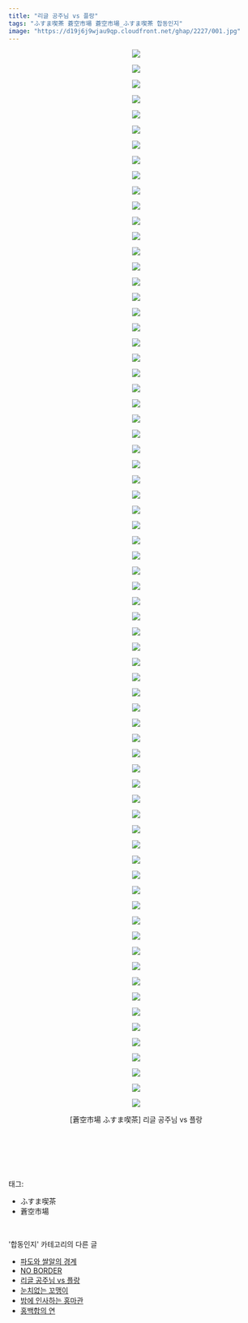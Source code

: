 ```yaml
---
title: "리글 공주님 vs 플랑"
tags: "ふすま喫茶 蒼空市場 蒼空市場_ふすま喫茶 합동인지"
image: "https://d19j6j9wjau9qp.cloudfront.net/ghap/2227/001.jpg"
---
```

<div class="article">
<p style="text-align: center; clear: none; float: none;"><img src="{{ site.imgserver8 }}/ghap/2227/001.jpg"/></p>
<p style="text-align: center; clear: none; float: none;"><img src="{{ site.imgserver8 }}/ghap/2227/002.jpg"/></p>
<p style="text-align: center; clear: none; float: none;"><img src="{{ site.imgserver8 }}/ghap/2227/003.jpg"/></p>
<p style="text-align: center; clear: none; float: none;"><img src="{{ site.imgserver8 }}/ghap/2227/004.jpg"/></p>
<p style="text-align: center; clear: none; float: none;"><img src="{{ site.imgserver8 }}/ghap/2227/005.jpg"/></p>
<p style="text-align: center; clear: none; float: none;"><img src="{{ site.imgserver8 }}/ghap/2227/006.jpg"/></p>
<p style="text-align: center; clear: none; float: none;"><img src="{{ site.imgserver8 }}/ghap/2227/007.jpg"/></p>
<p style="text-align: center; clear: none; float: none;"><img src="{{ site.imgserver8 }}/ghap/2227/008.jpg"/></p>
<p style="text-align: center; clear: none; float: none;"><img src="{{ site.imgserver8 }}/ghap/2227/009.jpg"/></p>
<p style="text-align: center; clear: none; float: none;"><img src="{{ site.imgserver8 }}/ghap/2227/010.jpg"/></p>
<p style="text-align: center; clear: none; float: none;"><img src="{{ site.imgserver8 }}/ghap/2227/011.jpg"/></p>
<p style="text-align: center; clear: none; float: none;"><img src="{{ site.imgserver8 }}/ghap/2227/012.jpg"/></p>
<p style="text-align: center; clear: none; float: none;"><img src="{{ site.imgserver8 }}/ghap/2227/013.jpg"/></p>
<p style="text-align: center; clear: none; float: none;"><img src="{{ site.imgserver8 }}/ghap/2227/014.jpg"/></p>
<p style="text-align: center; clear: none; float: none;"><img src="{{ site.imgserver8 }}/ghap/2227/015.jpg"/></p>
<p style="text-align: center; clear: none; float: none;"><img src="{{ site.imgserver8 }}/ghap/2227/016.jpg"/></p>
<p style="text-align: center; clear: none; float: none;"><img src="{{ site.imgserver8 }}/ghap/2227/017.jpg"/></p>
<p style="text-align: center; clear: none; float: none;"><img src="{{ site.imgserver8 }}/ghap/2227/018.jpg"/></p>
<p style="text-align: center; clear: none; float: none;"><img src="{{ site.imgserver8 }}/ghap/2227/019.jpg"/></p>
<p style="text-align: center; clear: none; float: none;"><img src="{{ site.imgserver8 }}/ghap/2227/020.jpg"/></p>
<p style="text-align: center; clear: none; float: none;"><img src="{{ site.imgserver8 }}/ghap/2227/021.jpg"/></p>
<p style="text-align: center; clear: none; float: none;"><img src="{{ site.imgserver8 }}/ghap/2227/022.jpg"/></p>
<p style="text-align: center; clear: none; float: none;"><img src="{{ site.imgserver8 }}/ghap/2227/023.jpg"/></p>
<p style="text-align: center; clear: none; float: none;"><img src="{{ site.imgserver8 }}/ghap/2227/024.jpg"/></p>
<p style="text-align: center; clear: none; float: none;"><img src="{{ site.imgserver8 }}/ghap/2227/025.jpg"/></p>
<p style="text-align: center; clear: none; float: none;"><img src="{{ site.imgserver8 }}/ghap/2227/026.jpg"/></p>
<p style="text-align: center; clear: none; float: none;"><img src="{{ site.imgserver8 }}/ghap/2227/027.jpg"/></p>
<p style="text-align: center; clear: none; float: none;"><img src="{{ site.imgserver8 }}/ghap/2227/028.jpg"/></p>
<p style="text-align: center; clear: none; float: none;"><img src="{{ site.imgserver8 }}/ghap/2227/029.jpg"/></p>
<p style="text-align: center; clear: none; float: none;"><img src="{{ site.imgserver8 }}/ghap/2227/030.jpg"/></p>
<p style="text-align: center; clear: none; float: none;"><img src="{{ site.imgserver8 }}/ghap/2227/031.jpg"/></p>
<p style="text-align: center; clear: none; float: none;"><img src="{{ site.imgserver8 }}/ghap/2227/032.jpg"/></p>
<p style="text-align: center; clear: none; float: none;"><img src="{{ site.imgserver8 }}/ghap/2227/033.jpg"/></p>
<p style="text-align: center; clear: none; float: none;"><img src="{{ site.imgserver8 }}/ghap/2227/034.jpg"/></p>
<p style="text-align: center; clear: none; float: none;"><img src="{{ site.imgserver8 }}/ghap/2227/035.jpg"/></p>
<p style="text-align: center; clear: none; float: none;"><img src="{{ site.imgserver8 }}/ghap/2227/036.jpg"/></p>
<p style="text-align: center; clear: none; float: none;"><img src="{{ site.imgserver8 }}/ghap/2227/037.jpg"/></p>
<p style="text-align: center; clear: none; float: none;"><img src="{{ site.imgserver8 }}/ghap/2227/038.jpg"/></p>
<p style="text-align: center; clear: none; float: none;"><img src="{{ site.imgserver8 }}/ghap/2227/039.jpg"/></p>
<p style="text-align: center; clear: none; float: none;"><img src="{{ site.imgserver8 }}/ghap/2227/040.jpg"/></p>
<p style="text-align: center; clear: none; float: none;"><img src="{{ site.imgserver8 }}/ghap/2227/041.jpg"/></p>
<p style="text-align: center; clear: none; float: none;"><img src="{{ site.imgserver8 }}/ghap/2227/042.jpg"/></p>
<p style="text-align: center; clear: none; float: none;"><img src="{{ site.imgserver8 }}/ghap/2227/043.jpg"/></p>
<p style="text-align: center; clear: none; float: none;"><img src="{{ site.imgserver8 }}/ghap/2227/044.jpg"/></p>
<p style="text-align: center; clear: none; float: none;"><img src="{{ site.imgserver8 }}/ghap/2227/045.jpg"/></p>
<p style="text-align: center; clear: none; float: none;"><img src="{{ site.imgserver8 }}/ghap/2227/046.jpg"/></p>
<p style="text-align: center; clear: none; float: none;"><img src="{{ site.imgserver8 }}/ghap/2227/047.jpg"/></p>
<p style="text-align: center; clear: none; float: none;"><img src="{{ site.imgserver8 }}/ghap/2227/048.jpg"/></p>
<p style="text-align: center; clear: none; float: none;"><img src="{{ site.imgserver8 }}/ghap/2227/049.jpg"/></p>
<p style="text-align: center; clear: none; float: none;"><img src="{{ site.imgserver8 }}/ghap/2227/050.jpg"/></p>
<p style="text-align: center; clear: none; float: none;"><img src="{{ site.imgserver8 }}/ghap/2227/051.jpg"/></p>
<p style="text-align: center; clear: none; float: none;"><img src="{{ site.imgserver8 }}/ghap/2227/052.jpg"/></p>
<p style="text-align: center; clear: none; float: none;"><img src="{{ site.imgserver8 }}/ghap/2227/053.jpg"/></p>
<p style="text-align: center; clear: none; float: none;"><img src="{{ site.imgserver8 }}/ghap/2227/054.jpg"/></p>
<p style="text-align: center; clear: none; float: none;"><img src="{{ site.imgserver8 }}/ghap/2227/055.jpg"/></p>
<p style="text-align: center; clear: none; float: none;"><img src="{{ site.imgserver8 }}/ghap/2227/056.jpg"/></p>
<p style="text-align: center; clear: none; float: none;"><img src="{{ site.imgserver8 }}/ghap/2227/057.jpg"/></p>
<p style="text-align: center; clear: none; float: none;"><img src="{{ site.imgserver8 }}/ghap/2227/058.jpg"/></p>
<p style="text-align: center; clear: none; float: none;"><img src="{{ site.imgserver8 }}/ghap/2227/059.jpg"/></p>
<p style="text-align: center; clear: none; float: none;"><img src="{{ site.imgserver8 }}/ghap/2227/060.jpg"/></p>
<p style="text-align: center; clear: none; float: none;"><img src="{{ site.imgserver8 }}/ghap/2227/061.jpg"/></p>
<p style="text-align: center; clear: none; float: none;"><img src="{{ site.imgserver8 }}/ghap/2227/062.jpg"/></p>
<p style="text-align: center; clear: none; float: none;"><img src="{{ site.imgserver8 }}/ghap/2227/063.jpg"/></p>
<p style="text-align: center; clear: none; float: none;"><img src="{{ site.imgserver8 }}/ghap/2227/064.jpg"/></p>
<p style="text-align: center; clear: none; float: none;"><img src="{{ site.imgserver8 }}/ghap/2227/065.jpg"/></p>
<p style="text-align: center; clear: none; float: none;"><img src="{{ site.imgserver8 }}/ghap/2227/066.jpg"/></p>
<p style="text-align: center; clear: none; float: none;"><img src="{{ site.imgserver8 }}/ghap/2227/067.jpg"/></p>
<p style="text-align: center; clear: none; float: none;"><img src="{{ site.imgserver8 }}/ghap/2227/068.jpg"/></p>
<p style="text-align: center; clear: none; float: none;"><img src="{{ site.imgserver8 }}/ghap/2227/069.jpg"/></p>
<p style="text-align: center; clear: none; float: none;"><img src="{{ site.imgserver8 }}/ghap/2227/070.jpg"/></p>
<p style="text-align: center; clear: none; float: none;">[蒼空市場 ふすま喫茶] 리글 공주님 vs 플랑</p>
<p style="text-align: center; clear: none; float: none;"><br/></p>
<p><br/></p>
</div><br/>
<div class="tagTrail">
<p>태그: </p>
<ul>
<li>ふすま喫茶</li>
<li>蒼空市場</li>
</ul>
</div><br/>
<div class="another">
<p>'합동인지' 카테고리의 다른 글</p>
<ul>
<li><a href="/ghap_2250">파도와 쌀알의 경계</a></li>
<li><a href="/ghap_2245">NO BORDER</a></li>
<li><a href="/ghap_2227">리글 공주님 vs 플랑</a></li>
<li><a href="/ghap_2210">눈치없는 꼬맹이</a></li>
<li><a href="/ghap_2188">밤에 인사하는 홍마관</a></li>
<li><a href="/ghap_2165">홍백합의 연</a></li>
</ul>
</div><br/>
<div class="cb_module cb_fluid">
<div class="cb_wrt cb_profile">
</div><!-- commentList close -->
</div><br/>
